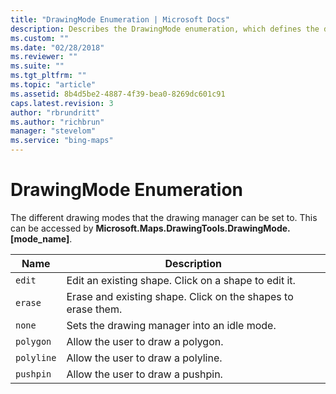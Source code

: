 ```yaml
---
title: "DrawingMode Enumeration | Microsoft Docs"
description: Describes the DrawingMode enumeration, which defines the drawing manager modes, and lists the drawing modes.
ms.custom: ""
ms.date: "02/28/2018"
ms.reviewer: ""
ms.suite: ""
ms.tgt_pltfrm: ""
ms.topic: "article"
ms.assetid: 8b4d5be2-4887-4f39-bea0-8269dc601c91
caps.latest.revision: 3
author: "rbrundritt"
ms.author: "richbrun"
manager: "stevelom"
ms.service: "bing-maps"
---
```


# DrawingMode Enumeration

The different drawing modes that the drawing manager can be set to. This can be accessed by **Microsoft.Maps.DrawingTools.DrawingMode.[mode_name]**.

| Name       | Description                                                  |
|------------|--------------------------------------------------------------|
| `edit`     | Edit an existing shape. Click on a shape to edit it.         |
| `erase`    | Erase and existing shape. Click on the shapes to erase them. |
| `none`     | Sets the drawing manager into an idle mode.                  |
| `polygon`  | Allow the user to draw a polygon.                            |
| `polyline` | Allow the user to draw a polyline.                           |
| `pushpin`  | Allow the user to draw a pushpin.                            |